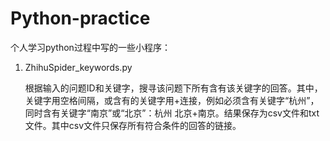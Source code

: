 #                           Python-practice
个人学习python过程中写的一些小程序：

1. ZhihuSpider_keywords.py

   ​        根据输入的问题ID和关键字，搜寻该问题下所有含有该关键字的回答。其中，关键字用空格间隔，或含有的关键字用+连接，例如必须含有关键字“杭州”，同时含有关键字“南京”或“北京”：杭州  北京+南京。结果保存为csv文件和txt文件。其中csv文件只保存所有符合条件的回答的链接。

   